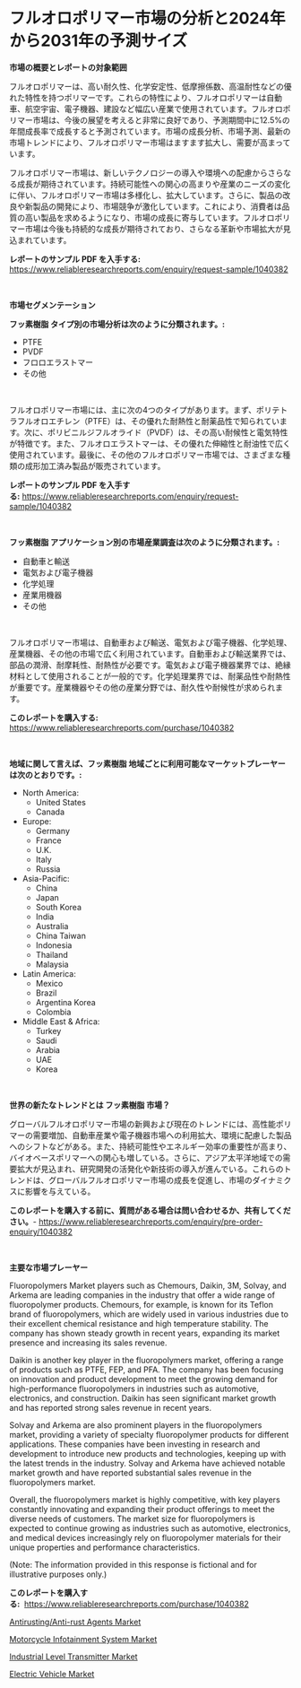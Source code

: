 <p><h1>フルオロポリマー市場の分析と2024年から2031年の予測サイズ</h1></p><p><strong>市場の概要とレポートの対象範囲</strong></p>
<p><p>フルオロポリマーは、高い耐久性、化学安定性、低摩擦係数、高温耐性などの優れた特性を持つポリマーです。これらの特性により、フルオロポリマーは自動車、航空宇宙、電子機器、建設など幅広い産業で使用されています。フルオロポリマー市場は、今後の展望を考えると非常に良好であり、予測期間中に12.5%の年間成長率で成長すると予測されています。市場の成長分析、市場予測、最新の市場トレンドにより、フルオロポリマー市場はますます拡大し、需要が高まっています。</p><p>フルオロポリマー市場は、新しいテクノロジーの導入や環境への配慮からさらなる成長が期待されています。持続可能性への関心の高まりや産業のニーズの変化に伴い、フルオロポリマー市場は多様化し、拡大しています。さらに、製品の改良や新製品の開発により、市場競争が激化しています。これにより、消費者は品質の高い製品を求めるようになり、市場の成長に寄与しています。フルオロポリマー市場は今後も持続的な成長が期待されており、さらなる革新や市場拡大が見込まれています。</p></p>
<p><strong>レポートのサンプル PDF を入手する:</strong> <a href="https://www.reliableresearchreports.com/enquiry/request-sample/1040382">https://www.reliableresearchreports.com/enquiry/request-sample/1040382</a></p>
<p>&nbsp;</p>
<p><strong>市場セグメンテーション</strong></p>
<p><strong>フッ素樹脂 タイプ別の市場分析は次のように分類されます。:</strong></p>
<p><ul><li>PTFE</li><li>PVDF</li><li>フロロエラストマー</li><li>その他</li></ul></p>
<p>&nbsp;</p>
<p><p>フルオロポリマー市場には、主に次の4つのタイプがあります。まず、ポリテトラフルオロエチレン（PTFE）は、その優れた耐熱性と耐薬品性で知られています。次に、ポリビニルジフルオライド（PVDF）は、その高い耐候性と電気特性が特徴です。また、フルオロエラストマーは、その優れた伸縮性と耐油性で広く使用されています。最後に、その他のフルオロポリマー市場では、さまざまな種類の成形加工済み製品が販売されています。</p></p>
<p><strong>レポートのサンプル PDF を入手する:</strong>&nbsp;<a href="https://www.reliableresearchreports.com/enquiry/request-sample/1040382">https://www.reliableresearchreports.com/enquiry/request-sample/1040382</a></p>
<p>&nbsp;</p>
<p><strong> フッ素樹脂 アプリケーション別の市場産業調査は次のように分類されます。:</strong></p>
<p><ul><li>自動車と輸送</li><li>電気および電子機器</li><li>化学処理</li><li>産業用機器</li><li>その他</li></ul></p>
<p>&nbsp;</p>
<p><p>フルオロポリマー市場は、自動車および輸送、電気および電子機器、化学処理、産業機器、その他の市場で広く利用されています。自動車および輸送業界では、部品の潤滑、耐摩耗性、耐熱性が必要です。電気および電子機器業界では、絶縁材料として使用されることが一般的です。化学処理業界では、耐薬品性や耐熱性が重要です。産業機器やその他の産業分野では、耐久性や耐候性が求められます。</p></p>
<p><strong>このレポートを購入する:</strong>&nbsp; <a href="https://www.reliableresearchreports.com/purchase/1040382">https://www.reliableresearchreports.com/purchase/1040382</a></p>
<p>&nbsp;</p>
<p><strong>地域に関して言えば、フッ素樹脂 地域ごとに利用可能なマーケットプレーヤーは次のとおりです。:</strong></p>
<p><ul>
    <li>
        North America:
        <ul>
            <li>United States</li>
            <li>Canada</li>
        </ul>
    </li>
    <li>
        Europe:
        <ul>
            <li>Germany</li>
            <li>France</li>
            <li>U.K.</li>
            <li>Italy</li>
            <li>Russia</li>
        </ul>
    </li>
    <li>
        Asia-Pacific:
        <ul>
            <li>China</li>
            <li>Japan</li>
            <li>South Korea</li>
            <li>India</li>
            <li>Australia</li>
            <li>China Taiwan</li>
            <li>Indonesia</li>
            <li>Thailand</li>
            <li>Malaysia</li>
        </ul>
    </li>
    <li>
        Latin America:
        <ul>
            <li>Mexico</li>
            <li>Brazil</li>
            <li>Argentina Korea</li>
            <li>Colombia</li>
        </ul>
    </li>
    <li>
        Middle East & Africa:
        <ul>
            <li>Turkey</li>
            <li>Saudi</li>
            <li>Arabia</li>
            <li>UAE</li>
            <li>Korea</li>
        </ul>
    </li>
    </ul></p>
<p>&nbsp;</p>
<p><strong>世界の新たなトレンドとは フッ素樹脂 市場？</strong></p>
<p><p>グローバルフルオロポリマー市場の新興および現在のトレンドには、高性能ポリマーの需要増加、自動車産業や電子機器市場への利用拡大、環境に配慮した製品へのシフトなどがある。また、持続可能性やエネルギー効率の重要性が高まり、バイオベースポリマーへの関心も増している。さらに、アジア太平洋地域での需要拡大が見込まれ、研究開発の活発化や新技術の導入が進んでいる。これらのトレンドは、グローバルフルオロポリマー市場の成長を促進し、市場のダイナミクスに影響を与えている。</p></p>
<p><strong>このレポートを購入する前に、質問がある場合は問い合わせるか、共有してください。</strong>- <a href="https://www.reliableresearchreports.com/enquiry/pre-order-enquiry/1040382">https://www.reliableresearchreports.com/enquiry/pre-order-enquiry/1040382</a></p>
<p>&nbsp;</p>
<p><strong>主要な市場プレーヤー</strong></p>
<p><p>Fluoropolymers Market players such as Chemours, Daikin, 3M, Solvay, and Arkema are leading companies in the industry that offer a wide range of fluoropolymer products. Chemours, for example, is known for its Teflon brand of fluoropolymers, which are widely used in various industries due to their excellent chemical resistance and high temperature stability. The company has shown steady growth in recent years, expanding its market presence and increasing its sales revenue.</p><p>Daikin is another key player in the fluoropolymers market, offering a range of products such as PTFE, FEP, and PFA. The company has been focusing on innovation and product development to meet the growing demand for high-performance fluoropolymers in industries such as automotive, electronics, and construction. Daikin has seen significant market growth and has reported strong sales revenue in recent years.</p><p>Solvay and Arkema are also prominent players in the fluoropolymers market, providing a variety of specialty fluoropolymer products for different applications. These companies have been investing in research and development to introduce new products and technologies, keeping up with the latest trends in the industry. Solvay and Arkema have achieved notable market growth and have reported substantial sales revenue in the fluoropolymers market.</p><p>Overall, the fluoropolymers market is highly competitive, with key players constantly innovating and expanding their product offerings to meet the diverse needs of customers. The market size for fluoropolymers is expected to continue growing as industries such as automotive, electronics, and medical devices increasingly rely on fluoropolymer materials for their unique properties and performance characteristics.</p><p>(Note: The information provided in this response is fictional and for illustrative purposes only.)</p></p>
<p><strong>このレポートを購入する:</strong>&nbsp;&nbsp;<a href="https://www.reliableresearchreports.com/purchase/1040382">https://www.reliableresearchreports.com/purchase/1040382</a></p>
<p><p><a href="https://view.publitas.com/reportprime-1/antirusting-anti-rust-agents-market-dynamics-2023-2030-also-about-its-market-trends-projections-and-opportunities/">Antirusting/Anti-rust Agents Market</a></p><p><a href="https://github.com/markusgodoy/Market-Research-Report-List-2/blob/main/motorcycle-infotainment-system-market.md">Motorcycle Infotainment System Market</a></p><p><a href="https://shimmer-gardenia-37a.notion.site/Insights-into-Industrial-Level-Transmitter-Market-Size-Analysing-Market-Share-Trends-and-Growth-f-a5e4ad6b83a8413ca7086091700fef27">Industrial Level Transmitter Market</a></p><p><a href="https://github.com/luckyshygirl/Market-Research-Report-List-3/blob/main/electric-vehicle-market.md">Electric Vehicle Market</a></p></p>